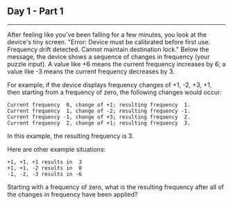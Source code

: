 ## Day 1 - Part 1
---

After feeling like you've been falling for a few minutes, you look at the device's tiny screen. "Error: Device must be calibrated before first use. Frequency drift detected. Cannot maintain destination lock." Below the message, the device shows a sequence of changes in frequency (your puzzle input). A value like +6 means the current frequency increases by 6; a value like -3 means the current frequency decreases by 3.

For example, if the device displays frequency changes of +1, -2, +3, +1, then starting from a frequency of zero, the following changes would occur:
```
Current frequency  0, change of +1; resulting frequency  1.
Current frequency  1, change of -2; resulting frequency -1.
Current frequency -1, change of +3; resulting frequency  2.
Current frequency  2, change of +1; resulting frequency  3.
```
In this example, the resulting frequency is 3.

Here are other example situations:
```
+1, +1, +1 results in  3
+1, +1, -2 results in  0
-1, -2, -3 results in -6
```
Starting with a frequency of zero, what is the resulting frequency after all of the changes in frequency have been applied?
